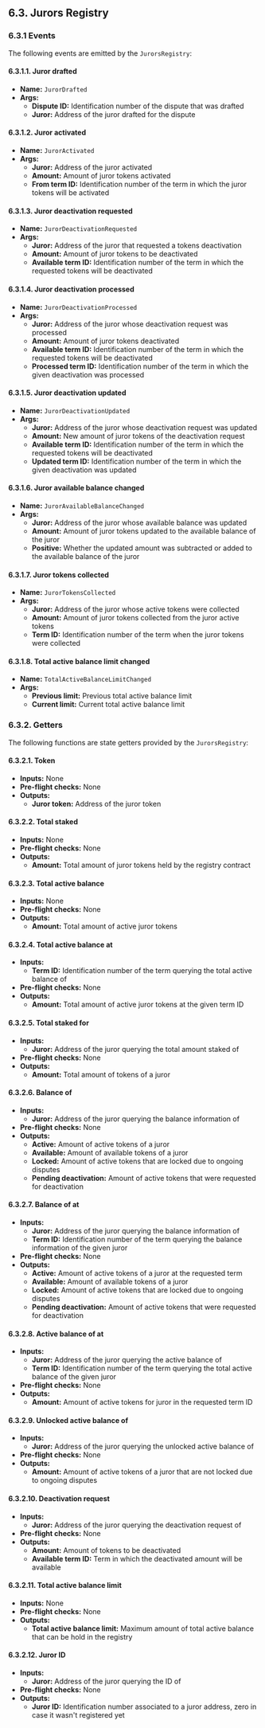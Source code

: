## 6.3. Jurors Registry

### 6.3.1 Events

The following events are emitted by the `JurorsRegistry`:

#### 6.3.1.1. Juror drafted

- **Name:** `JurorDrafted`
- **Args:**
    - **Dispute ID:** Identification number of the dispute that was drafted
    - **Juror:** Address of the juror drafted for the dispute

#### 6.3.1.2. Juror activated

- **Name:** `JurorActivated`
- **Args:**
    - **Juror:** Address of the juror activated
    - **Amount:** Amount of juror tokens activated
    - **From term ID:** Identification number of the term in which the juror tokens will be activated
    
#### 6.3.1.3. Juror deactivation requested

- **Name:** `JurorDeactivationRequested`
- **Args:**
    - **Juror:** Address of the juror that requested a tokens deactivation
    - **Amount:** Amount of juror tokens to be deactivated
    - **Available term ID:** Identification number of the term in which the requested tokens will be deactivated
    
#### 6.3.1.4. Juror deactivation processed

- **Name:** `JurorDeactivationProcessed`
- **Args:**
    - **Juror:** Address of the juror whose deactivation request was processed
    - **Amount:** Amount of juror tokens deactivated
    - **Available term ID:** Identification number of the term in which the requested tokens will be deactivated
    - **Processed term ID:** Identification number of the term in which the given deactivation was processed
    
#### 6.3.1.5. Juror deactivation updated

- **Name:** `JurorDeactivationUpdated`
- **Args:**
    - **Juror:** Address of the juror whose deactivation request was updated
    - **Amount:** New amount of juror tokens of the deactivation request
    - **Available term ID:** Identification number of the term in which the requested tokens will be deactivated
    - **Updated term ID:** Identification number of the term in which the given deactivation was updated
    
#### 6.3.1.6. Juror available balance changed

- **Name:** `JurorAvailableBalanceChanged`
- **Args:**
    - **Juror:** Address of the juror whose available balance was updated
    - **Amount:** Amount of juror tokens updated to the available balance of the juror
    - **Positive:** Whether the updated amount was subtracted or added to the available balance of the juror

#### 6.3.1.7. Juror tokens collected

- **Name:** `JurorTokensCollected`
- **Args:**
    - **Juror:** Address of the juror whose active tokens were collected
    - **Amount:** Amount of juror tokens collected from the juror active tokens
    - **Term ID:** Identification number of the term when the juror tokens were collected

#### 6.3.1.8. Total active balance limit changed

- **Name:** `TotalActiveBalanceLimitChanged`
- **Args:**
    - **Previous limit:** Previous total active balance limit
    - **Current limit:** Current total active balance limit

### 6.3.2. Getters

The following functions are state getters provided by the `JurorsRegistry`:

#### 6.3.2.1. Token
- **Inputs:** None 
- **Pre-flight checks:** None
- **Outputs:**
    - **Juror token:** Address of the juror token

#### 6.3.2.2. Total staked
- **Inputs:** None 
- **Pre-flight checks:** None
- **Outputs:**
    - **Amount:** Total amount of juror tokens held by the registry contract

#### 6.3.2.3. Total active balance
- **Inputs:** None 
- **Pre-flight checks:** None
- **Outputs:**
    - **Amount:** Total amount of active juror tokens

#### 6.3.2.4. Total active balance at
- **Inputs:** 
    - **Term ID:** Identification number of the term querying the total active balance of
- **Pre-flight checks:** None
- **Outputs:**
    - **Amount:** Total amount of active juror tokens at the given term ID
    
#### 6.3.2.5. Total staked for
- **Inputs:** 
    - **Juror:** Address of the juror querying the total amount staked of
- **Pre-flight checks:** None
- **Outputs:**
    - **Amount:** Total amount of tokens of a juror
    
#### 6.3.2.6. Balance of
- **Inputs:** 
    - **Juror:** Address of the juror querying the balance information of
- **Pre-flight checks:** None
- **Outputs:**
    - **Active:** Amount of active tokens of a juror
    - **Available:** Amount of available tokens of a juror
    - **Locked:** Amount of active tokens that are locked due to ongoing disputes
    - **Pending deactivation:** Amount of active tokens that were requested for deactivation

#### 6.3.2.7. Balance of at
- **Inputs:** 
    - **Juror:** Address of the juror querying the balance information of
    - **Term ID:** Identification number of the term querying the balance information of the given juror
- **Pre-flight checks:** None
- **Outputs:**
    - **Active:** Amount of active tokens of a juror at the requested term
    - **Available:** Amount of available tokens of a juror
    - **Locked:** Amount of active tokens that are locked due to ongoing disputes
    - **Pending deactivation:** Amount of active tokens that were requested for deactivation
    
#### 6.3.2.8. Active balance of at
- **Inputs:** 
    - **Juror:** Address of the juror querying the active balance of
    - **Term ID:** Identification number of the term querying the total active balance of the given juror
- **Pre-flight checks:** None
- **Outputs:**
    - **Amount:** Amount of active tokens for juror in the requested term ID
    
#### 6.3.2.9. Unlocked active balance of
- **Inputs:** 
    - **Juror:** Address of the juror querying the unlocked active balance of
- **Pre-flight checks:** None
- **Outputs:**
    - **Amount:** Amount of active tokens of a juror that are not locked due to ongoing disputes
    
#### 6.3.2.10. Deactivation request
- **Inputs:** 
    - **Juror:** Address of the juror querying the deactivation request of
- **Pre-flight checks:** None
- **Outputs:**
    - **Amount:** Amount of tokens to be deactivated
    - **Available term ID:** Term in which the deactivated amount will be available
    
#### 6.3.2.11. Total active balance limit
- **Inputs:** None 
- **Pre-flight checks:** None
- **Outputs:**
    - **Total active balance limit:** Maximum amount of total active balance that can be hold in the registry
    
#### 6.3.2.12. Juror ID
- **Inputs:** 
    - **Juror:** Address of the juror querying the ID of
- **Pre-flight checks:** None
- **Outputs:**
    - **Juror ID:** Identification number associated to a juror address, zero in case it wasn't registered yet
